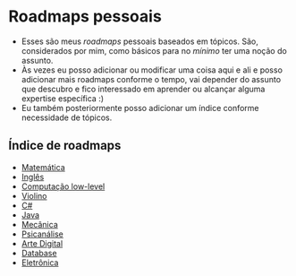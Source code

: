 # Roadmaps pessoais

- Esses são meus *roadmaps* pessoais baseados em tópicos. São, considerados por mim, como básicos para no *mínimo* ter uma noção do assunto.
- Às vezes eu posso adicionar ou modificar uma coisa aqui e ali e posso adicionar mais roadmaps conforme o tempo, vai depender do assunto que descubro e fico interessado em aprender ou alcançar alguma expertise específica :)
- Eu também posteriormente posso adicionar um índice conforme necessidade de tópicos.

## Índice de roadmaps
- [Matemática](https://github.com/jonatasbytes/roadmaps/blob/main/mathematics-wizard-roadmap.md)
- [Inglês](https://github.com/jonatasbytes/roadmaps/blob/main/english_grammar_roadmap.md)
- [Computação low-level](https://github.com/jonatasbytes/roadmaps/blob/main/roadmap_computacao.md)
- [Violino](https://github.com/jonatasbytes/roadmaps/blob/main/violin_roadmap.md)
- [C#](https://github.com/jonatasbytes/roadmaps/blob/main/csharp.md)
- [Java](https://github.com/jonatasbytes/roadmaps/blob/main/java.md)
- [Mecânica](https://github.com/jonatasbytes/roadmaps/blob/main/mecanica.md)
- [Psicanálise](https://github.com/jonatasbytes/roadmaps/blob/main/psi.md)
- [Arte Digital](https://github.com/jonatasbytes/roadmaps/blob/main/art-roadmap.md)
- [Database](https://github.com/jonatasbytes/roadmaps/blob/main/db.md)
- [Eletrônica](https://github.com/jonatasbytes/roadmaps/blob/main/eletronics.md)
